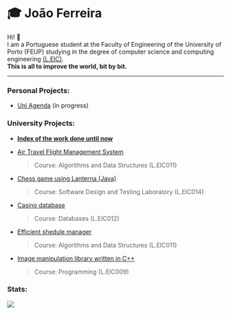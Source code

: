 # 🎓 João Ferreira

Hi! 👋  
I am a Portuguese student at the Faculty of Engineering of the University of Porto (FEUP) studying in the degree of computer science and computing engineering [(L.EIC)](https://paginas.fe.up.pt/~estudar/cursos/licenciatura-engenharia-informatica/).   
**This is all to improve the world, bit by bit.**

---

### Personal Projects:
- [Uni Agenda](https://github.com/jvdcf/uni_agenda) (in progress)

### University Projects:
  
- [**Index of the work done until now**](https://github.com/jvdcf/feup)

- [Air Travel Flight Management System](https://github.com/jvdcf/aed-travels)
  > Course: Algorithms and Data Structures (L.EIC011)

- [Chess game using Lanterna (Java)](https://github.com/jvdcf/project-l02gr08)
  > Course: Software Design and Testing Laboratory (L.EIC014)

- [Casino database](https://github.com/jvdcf/feup/tree/main/Projects/BD)
  > Course: Databases (L.EIC012)

- [Efficient shedule manager](https://github.com/jvdcf/aed-schedules)
  > Course: Algorithms and Data Structures (L.EIC011)

- [Image manipulation library written in C++](https://github.com/guilherme-ds-matos/ProgProj)
  > Course: Programming (L.EIC009)

### Stats:
<img src="https://www.codewars.com/users/Ezrea1y/badges/large">
